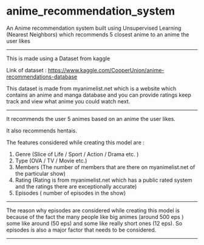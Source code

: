 # anime_recommendation_system
An Anime recommendation system built using Unsupervised Learning (Nearest Neighbors) which recommends 5 closest anime to an anime the user likes

------------------------------------------------

This is made using a Dataset from kaggle 

Link of dataset : https://www.kaggle.com/CooperUnion/anime-recommendations-database

This dataset is made from myanimelist.net which is a website which contains an anime and manga database and you can provide ratings keep track and view what anime you could watch next.

------------------------------------------------

It recommends the user 5 animes based on an anime the user likes.

It also recommends hentais.

The features considered while creating this model are : 

1. Genre (Slice of Life / Sport / Action / Drama etc. )
2. Type  (OVA / TV / Movie etc.)
3. Members (The number of members that are there on myanimelist.net of the particular show)
4. Rating (Rating is from myanimelist.net which has a public rated system and the ratings there are exceptionally accurate)
5. Episodes ( number of episodes in the show)

------------------------------------------------

The reason why episodes are considered while creating this model is because of the fact the many people like big animes (around 500 eps ) some like around (50 eps) and some like really short ones (12 eps). So episodes is also a major factor that needs to be considered.

------------------------------------------------
